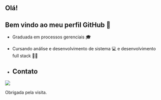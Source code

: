 ## Olá!
## Bem vindo ao meu perfil GitHub 🤗

- Graduada em processos gerenciais 🎓
- Cursando análise e desenvolvimento de sistema 💻 e desenvolvimento full stack 👩‍💻

- ## Contato

<a href="https://www.linkedin.com/in/adriele-oliveira-275251191/" target="_blank"><img loading="lazy" src="https://img.shields.io/badge/-LinkedIn-%230077B5?style=for-the-badge&logo=linkedin&logoColor=white" target="_blank"></a>

Obrigada pela visita.
